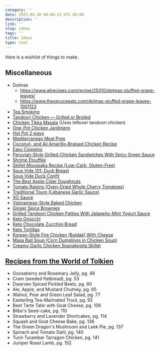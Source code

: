 ```yaml
---
category: ''
date: 2022-05-30 08:46:23 UTC-05:00
description: ''
link: ''
slug: ideas
tags: ''
title: Ideas
type: text
---
```

Here is a wishlist of things to make.

## Miscellaneous
- Dolmas
    - <https://www.allrecipes.com/recipe/25310/dolmas-stuffed-grape-leaves/>
    - <https://www.thespruceeats.com/dolmas-stuffed-grape-leaves-1001123>
- [Tea Smoking](https://www.seriouseats.com/seriously-asian-tea-smoking-meat-fish-chicken)
- [Tandoori Chicken — Grilled or Broiled](https://www.youtube.com/watch?v=GcWYXQ5vILs)
- [Chicken Tikka Masala](https://www.youtube.com/watch?v=gstyp2ZgZ1s) (Uses leftover tandoori chicken)
- [One-Pot Chicken Jardiniere](https://www.youtube.com/watch?v=ahelFHU1WBE)
- [Hot Pot 2 ways](https://www.youtube.com/watch?v=EApkyOBewEw)
- [Mediterranean Meal Prep](https://www.youtube.com/watch?v=Gq_Mzs-mxJY)
- [Coconut- and Ají Amarillo–Braised Chicken Recipe](https://www.seriouseats.com/braised-chicken-aji-amarillo-coconut-milk-recipe)
- [Easy Cioppino](https://recipesage.com/#/recipe/e7304a5b-1a59-49fa-9abc-886745bc8a85?version=v2.8.0&usp=sharing)
- [Peruvian-Style Grilled-Chicken Sandwiches With Spicy Green Sauce](https://www.seriouseats.com/peruvian-style-grilled-chicken-sandwiches-recipe)
- [Shrimp Étouffée](https://www.seriouseats.com/shrimp-etouffee)
- [Skillet Moussaka Recipe (Low-Carb, Gluten-Free)](https://lowcarbyum.com/skillet-moussaka/)
- [Sous Vide 101: Duck Breast](https://www.seriouseats.com/sous-vide-101-duck-breast-recipe)
- [Sous Vide Duck Confit](https://www.seriouseats.com/sous-vide-duck-confit-recipe)
- [The Best Apple Cider Doughnuts](https://www.seriouseats.com/the-best-apple-cider-donuts)
- [Tomato Raisins (Oven-Dried Whole Cherry Tomatoes)](https://www.seriouseats.com/tomato-raisins-oven-dried-whole-cherry-tomatoes)
- [Traditional Toum (Lebanese Garlic Sauce)](https://www.seriouseats.com/traditional-toum)
- [XO Sauce](https://www.seriouseats.com/xo-sauce)
- [Vietnamese-Style Baked Chicken](https://www.seriouseats.com/vietnamese-style-baked-chicken-recipe)
- [Ginger Spice Brownies](https://www.seriouseats.com/ginger-spice-brownies-5216863)
- [Grilled Tandoori Chicken Patties With Jalapeño-Mint Yogurt Sauce](https://www.seriouseats.com/grilled-tandoori-chicken-patties-with-jalapeno-mint-yogurt-sauce)
- [Keto Gnocchi](https://thebigmansworld.com/keto-gnocchi/)
- [Keto Chocolate Zucchini Bread](https://thebigmansworld.com/keto-chocolate-zucchini-bread/)
- [Keto Tortillas](https://thebigmansworld.com/keto-tortillas-recipe/)
- [Korean-Style Fire Chicken (Buldak) With Cheese](https://www.seriouseats.com/korean-style-fire-chicken-buldak-with-cheese)
- [Masa Ball Soup (Corn Dumplings in Chicken Soup)](https://www.seriouseats.com/masa-ball-soup-corn-matzo-recipe)
- [Creamy Garlic Chicken Spanakopita Skillet](https://www.seriouseats.com/one-pot-chicken-spanakopita-skillet-pie-recipe)

## [Recipes from the World of Tolkien](https://www.amazon.com/Recipes-World-Tolkien-Inspired-Legends/dp/1645174425)

- Gooseberry and Rosemary Jelly, pg. 48
- Cram (seeded flatbread), pg. 53
- Dwarven Spiced Pickled Beets, pg. 60
- Ale, Apple, and Mustard Chutney, pg. 65
- Walnut, Pear and Green Leaf Salad, pg. 77
- Easterling Tea-Marinated Trout, pg. 92
- Beet Tarte Tatin with Goat Cheese, pg. 106
- Bilbo's Seed-cake, pg. 110
- Strawberry and Lavender Shortcakes, pg. 114
- Squash and Goat Cheese Bake, pg. 136
- The Green Dragon's Mushroom and Leek Pie, pg. 137
- Spinach and Tomato Dahl, pg. 140
- Turin Turambar Tarragon Chicken, pg. 141
- Juniper Roast Lamb, pg. 152
